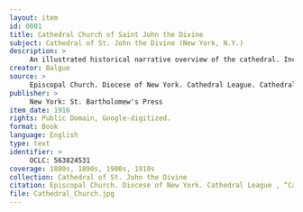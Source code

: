 ```yaml
---
layout: item
id: 0001
title: Cathedral Church of Saint John the Divine
subject: Cathedral of St. John the Divine (New York, N.Y.)
description: >
     An illustrated historical narrative overview of the cathedral. Includes its charter; the names of trustees,  officers, and staff; as well as accounts of the Choir School, the Cathedral League, and other affiliated groups. Covers the earliest planning, the selection of architects, and the development of the cathedral as a building and an institution. Access the document in the HathiTrust Digital Library here.
creator: Balgue
source: >
     Episcopal Church. Diocese of New York. Cathedral League. Cathedral Church of Saint John the Divine. New York: St. Bartholomew's Press, 1916. HathiTrust Digital Library http://hdl.handle.net/2027/mdp.39015062791259
publisher: >
     New York: St. Bartholomew's Press
item_date: 1916
rights: Public Domain, Google-digitized.
format: Book 
language: English
type: text
identifier: >
     OCLC: 563824531
coverage: 1880s, 1890s, 1900s, 1910s
collection: Cathedral of St. John the Divine
citation: Episcopal Church. Diocese of New York. Cathedral League , “Cathedral Church of Saint John the Divine,” A Digital History of Morningside Heights, accessed February 22, 2016, http://mhdh.library.columbia.edu/items/show/2.
file: Cathedral_Church.jpg
---
```

